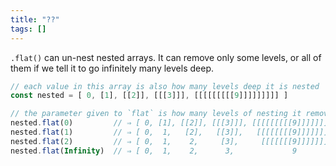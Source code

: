 ```yaml
---
title: "??"
tags: []
---
```

`.flat()` can un-nest nested arrays. It can remove only some levels, or all of them if we tell it to go infinitely many levels deep.

```js
// each value in this array is also how many levels deep it is nested
const nested = [ 0, [1], [[2]], [[[3]]], [[[[[[[[[9]]]]]]]]] ]

// the parameter given to `flat` is how many levels of nesting it removes
nested.flat(0)         // ⇒ [ 0, [1], [[2]], [[[3]]], [[[[[[[[[9]]]]]]]]] ]
nested.flat(1)         // ⇒ [ 0,  1,   [2],   [[3]],   [[[[[[[[9]]]]]]]]  ]
nested.flat(2)         // ⇒ [ 0,  1,    2,     [3],     [[[[[[[9]]]]]]]   ]
nested.flat(Infinity)  // ⇒ [ 0,  1,    2,      3,             9          ]
```
